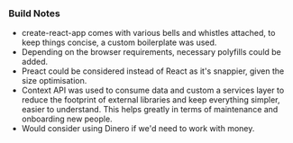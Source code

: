 ### Build Notes
- create-react-app comes with various bells and whistles attached, to keep
things concise, a custom boilerplate was used.
- Depending on the browser requirements, necessary polyfills could be added.
- Preact could be considered instead of React as it's snappier, given the size
optimisation.
- Context API was used to consume data and custom a services layer to reduce the
footprint of external libraries and keep everything simpler, easier to
understand. This helps greatly in terms of maintenance and onboarding new
people.
- Would consider using Dinero if we'd need to work with money.
